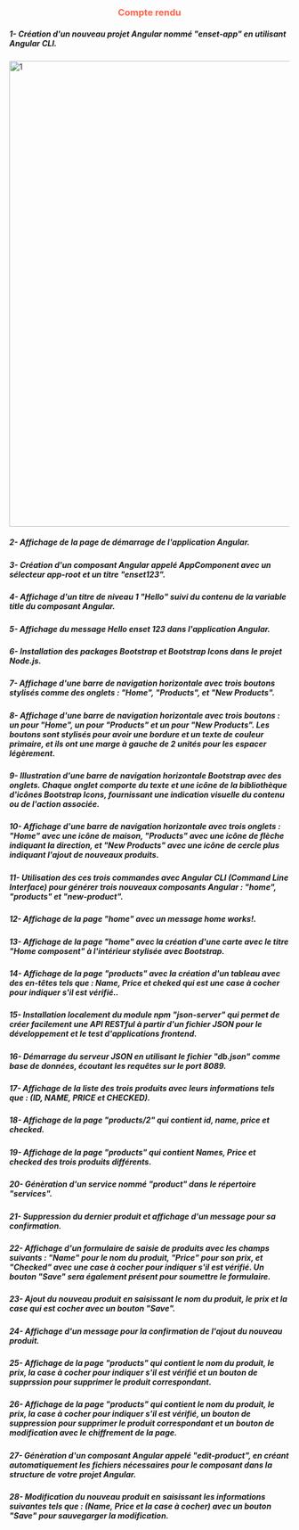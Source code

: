 <center><h3 style="color:Tomato;">Compte rendu</h3></center>
<h5>1- Création d'un nouveau projet Angular nommé "enset-app" en utilisant Angular CLI.</h5>
<img width="836" alt="1" src="https://github.com/hajarhoumadi/enset-app/assets/110836199/a00f6349-a15b-49b4-9071-ea5e2881100d">
<h5>2- Affichage de la page de démarrage de l'application Angular.</h5>

<h5>3- Création d'un composant Angular appelé AppComponent avec un sélecteur app-root et un titre "enset123".</h5>

<h5>4- Affichage d'un titre de niveau 1 "Hello" suivi du contenu de la variable title du composant Angular. </h5>

<h5>5- Affichage du message Hello enset 123 dans l'application Angular.</h5>

<h5>6- Installation des packages Bootstrap et Bootstrap Icons dans le projet Node.js.</h5>

<h5>7- Affichage d'une barre de navigation horizontale avec trois boutons stylisés comme des onglets : "Home", "Products", et "New Products".</h5>

<h5>8- Affichage d'une barre de navigation horizontale avec trois boutons : un pour "Home", un pour "Products" et un pour "New Products". Les boutons sont stylisés pour avoir une bordure et un texte de couleur primaire, et ils ont une marge à gauche de 2 unités pour les espacer légèrement.</h5>

<h5>9- Illustration d'une barre de navigation horizontale Bootstrap avec des onglets. Chaque onglet comporte du texte et une icône de la bibliothèque d'icônes Bootstrap Icons, fournissant une indication visuelle du contenu ou de l'action associée.</h5>

<h5>10- Affichage d'une barre de navigation horizontale avec trois onglets : "Home" avec une icône de maison, "Products" avec une icône de flèche indiquant la direction, et "New Products" avec une icône de cercle plus indiquant l'ajout de nouveaux produits.</h5>

<h5>11- Utilisation des ces trois commandes avec Angular CLI (Command Line Interface) pour générer trois nouveaux composants Angular : "home", "products" et "new-product".</h5>

<h5>12- Affichage de la page "home" avec un message home works!.</h5>

<h5>13- Affichage de la page "home" avec la création d'une carte avec le titre "Home composent" à l'intérieur stylisée avec Bootstrap.</h5>

<h5>14- Affichage de la page "products" avec la création d'un tableau avec des en-têtes tels que : Name, Price et cheked qui est une case à cocher pour indiquer s'il est vérifié..</h5>

<h5>15- Installation localement du module npm "json-server" qui permet de créer facilement une API RESTful à partir d'un fichier JSON pour le développement et le test d'applications frontend.</h5>

<h5>16- Démarrage du serveur JSON en utilisant le fichier "db.json" comme base de données, écoutant les requêtes sur le port 8089.</h5>

<h5>17- Affichage de la liste des trois produits avec leurs informations tels que : (ID, NAME, PRICE et CHECKED).</h5>

<h5>18- Affichage de la page "products/2" qui contient id, name, price et checked.</h5>

<h5>19- Affichage de la page "products" qui contient Names, Price et checked des trois produits différents.</h5>

<h5>20- Génèration d'un service nommé "product" dans le répertoire "services". </h5>

<h5>21- Suppression du dernier produit et affichage d'un message pour sa confirmation.</h5>

<h5>22- Affichage d'un formulaire de saisie de produits avec les champs suivants : "Name" pour le nom du produit, "Price" pour son prix, et "Checked" avec une case à cocher pour indiquer s'il est vérifié. Un bouton "Save" sera également présent pour soumettre le formulaire.</h5>

<h5>23- Ajout du nouveau produit en saisissant le nom du produit, le prix et la case qui est cocher avec un bouton "Save".</h5>

<h5>24- Affichage d'un message pour la confirmation de l'ajout du nouveau produit.</h5>

<h5>25- Affichage de la page "products" qui contient le nom du produit, le prix, la case à cocher pour indiquer s'il est vérifié et un bouton de supprssion pour supprimer le produit correspondant.</h5>

<h5>26- Affichage de la page "products" qui contient le nom du produit, le prix, la case à cocher pour indiquer s'il est vérifié, un bouton de suppression pour supprimer le produit correspondant et un bouton de modification avec le chiffrement de la page.</h5>

<h5>27- Génèration d'un composant Angular appelé "edit-product", en créant automatiquement les fichiers nécessaires pour le composant dans la structure de votre projet Angular.</h5>

<h5>28- Modification du nouveau produit en saisissant les informations suivantes tels que : (Name, Price et la case à cocher) avec un bouton "Save" pour sauvegarger la modification.</h5>
